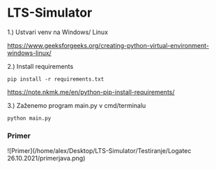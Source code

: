 # LTS-Simulator

1.) Ustvari venv na Windows/ Linux 

https://www.geeksforgeeks.org/creating-python-virtual-environment-windows-linux/

2.) Install requirements

<code>pip install -r requirements.txt</code>

https://note.nkmk.me/en/python-pip-install-requirements/

3.) Zaženemo program main.py v cmd/terminalu

<code>python main.py</code>


<h3>Primer</h3>

![Primer](/home/alex/Desktop/LTS-Simulator/Testiranje/Logatec 26.10.2021/primerjava.png)